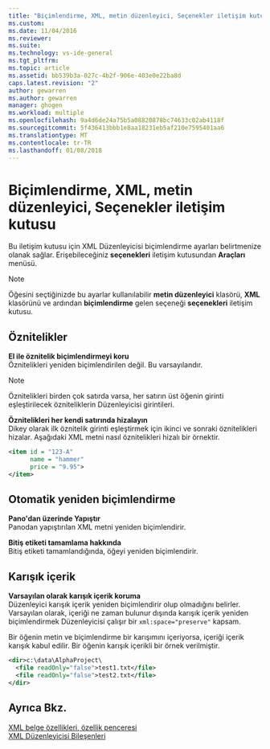 ```yaml
---
title: "Biçimlendirme, XML, metin düzenleyici, Seçenekler iletişim kutusu | Microsoft Docs"
ms.custom: 
ms.date: 11/04/2016
ms.reviewer: 
ms.suite: 
ms.technology: vs-ide-general
ms.tgt_pltfrm: 
ms.topic: article
ms.assetid: bb539b3a-027c-4b2f-906e-403e0e22ba8d
caps.latest.revision: "2"
author: gewarren
ms.author: gewarren
manager: ghogen
ms.workload: multiple
ms.openlocfilehash: 9a4d6de24a75b5a08820878bc74633c02ab4118f
ms.sourcegitcommit: 5f436413bbb1e8aa18231eb5af210e7595401aa6
ms.translationtype: MT
ms.contentlocale: tr-TR
ms.lasthandoff: 01/08/2018
---
```

# <a name="formatting-xml-text-editor-options-dialog-box"></a>Biçimlendirme, XML, metin düzenleyici, Seçenekler iletişim kutusu
Bu iletişim kutusu için XML Düzenleyicisi biçimlendirme ayarları belirtmenize olanak sağlar. Erişebileceğiniz **seçenekleri** iletişim kutusundan **Araçları** menüsü.  
  
> [!NOTE]
>  Öğesini seçtiğinizde bu ayarlar kullanılabilir **metin düzenleyici** klasörü, **XML** klasörünü ve ardından **biçimlendirme** gelen seçeneği **seçenekleri** iletişim kutusu.  
  
## <a name="attributes"></a>Öznitelikler  
 **El ile öznitelik biçimlendirmeyi koru**  
 Öznitelikleri yeniden biçimlendirilen değil. Bu varsayılandır.  
  
> [!NOTE]
>  Öznitelikleri birden çok satırda varsa, her satırın üst öğenin girinti eşleştirilecek özniteliklerin Düzenleyicisi girintileri.  
  
 **Öznitelikleri her kendi satırında hizalayın**  
 Dikey olarak ilk öznitelik girinti eşleştirmek için ikinci ve sonraki öznitelikleri hizalar. Aşağıdaki XML metni nasıl öznitelikleri hizalı bir örnektir.  
  
```xml
<item id = "123-A"  
      name = "hammer"  
      price = "9.95">  
</item>  
```
  
## <a name="auto-reformat"></a>Otomatik yeniden biçimlendirme  
 **Pano'dan üzerinde Yapıştır**  
 Panodan yapıştırılan XML metni yeniden biçimlendirir.  
  
 **Bitiş etiketi tamamlama hakkında**  
 Bitiş etiketi tamamlandığında, öğeyi yeniden biçimlendirir.  
  
## <a name="mixed-content"></a>Karışık içerik  
 **Varsayılan olarak karışık içerik koruma**  
 Düzenleyici karışık içerik yeniden biçimlendirir olup olmadığını belirler. Varsayılan olarak, içeriği ne zaman bulunur dışında karışık içerik yeniden biçimlendirmek Düzenleyicisi çalışır bir `xml:space="preserve"` kapsam.  
  
 Bir öğenin metin ve biçimlendirme bir karışımını içeriyorsa, içeriği içerik karışık kabul edilir. Bir öğenin karışık içerikli bir örnek verilmiştir.  
  
```xml
<dir>c:\data\AlphaProject\  
  <file readOnly="false">test1.txt</file>  
  <file readOnly="false">test2.txt</file>  
</dir>  
```
  
## <a name="see-also"></a>Ayrıca Bkz.  
 [XML belge özellikleri, özellik penceresi](../xml-tools/xml-document-properties-properties-window.md)   
 [XML Düzenleyicisi Bileşenleri](../xml-tools/xml-editor-components.md)